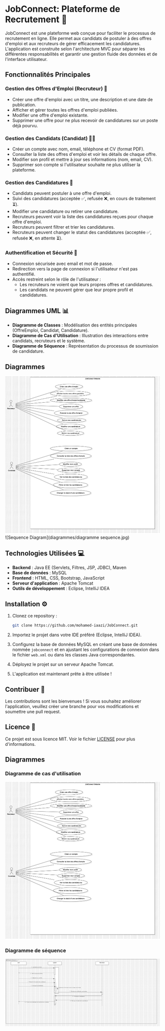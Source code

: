 # JobConnect: Plateforme de Recrutement 📑

JobConnect est une plateforme web conçue pour faciliter le processus de recrutement en ligne. Elle permet aux candidats de postuler à des offres d'emploi et aux recruteurs de gérer efficacement les candidatures. L'application est construite selon l'architecture MVC pour séparer les différentes responsabilités et garantir une gestion fluide des données et de l'interface utilisateur.

## Fonctionnalités Principales

### Gestion des Offres d'Emploi (Recruteur) 💼
- Créer une offre d'emploi avec un titre, une description et une date de publication.
- Afficher et gérer toutes les offres d'emploi publiées.
- Modifier une offre d'emploi existante.
- Supprimer une offre pour ne plus recevoir de candidatures sur un poste déjà pourvu.

### Gestion des Candidats (Candidat) 🧑‍💼
- Créer un compte avec nom, email, téléphone et CV (format PDF).
- Consulter la liste des offres d'emploi et voir les détails de chaque offre.
- Modifier son profil et mettre à jour ses informations (nom, email, CV).
- Supprimer son compte si l'utilisateur souhaite ne plus utiliser la plateforme.

### Gestion des Candidatures 📝
- Candidats peuvent postuler à une offre d'emploi.
- Suivi des candidatures (acceptée ✅, refusée ❌, en cours de traitement ⏳).
- Modifier une candidature ou retirer une candidature.
- Recruteurs peuvent voir la liste des candidatures reçues pour chaque offre d'emploi.
- Recruteurs peuvent filtrer et trier les candidatures.
- Recruteurs peuvent changer le statut des candidatures (acceptée ✅, refusée ❌, en attente ⏳).

### Authentification et Sécurité 🔐
- Connexion sécurisée avec email et mot de passe.
- Redirection vers la page de connexion si l'utilisateur n'est pas authentifié.
- Accès restreint selon le rôle de l'utilisateur :
    - Les recruteurs ne voient que leurs propres offres et candidatures.
    - Les candidats ne peuvent gérer que leur propre profil et candidatures.

## Diagrammes UML 📊

- **Diagramme de Classes** : Modélisation des entités principales (OffreEmploi, Candidat, Candidature).
- **Diagramme de Cas d'Utilisation** : Illustration des interactions entre candidats, recruteurs et le système.
- **Diagramme de Séquence** : Représentation du processus de soumission de candidature.

## Diagrammes

![Use Case Diagram](diagrammes/UseCaseDiagram.jpg)
![Sequence Diagram](diagrammes/diagramme sequence.jpg)

## Technologies Utilisées 💻

- **Backend** : Java EE (Servlets, Filtres, JSP, JDBC), Maven
- **Base de données** : MySQL
- **Frontend** : HTML, CSS, Bootstrap, JavaScript
- **Serveur d'application** : Apache Tomcat
- **Outils de développement** : Eclipse, IntelliJ IDEA

## Installation ⚙️

1. Clonez ce repository :
    ```bash
    git clone https://github.com/mohamed-iaazi/JobConnect.git
    ```

2. Importez le projet dans votre IDE préféré (Eclipse, IntelliJ IDEA).

3. Configurez la base de données MySQL en créant une base de données nommée `jobconnect` et en ajustant les configurations de connexion dans le fichier `web.xml` ou dans les classes Java correspondantes.

4. Déployez le projet sur un serveur Apache Tomcat.

5. L'application est maintenant prête à être utilisée !

## Contribuer 🤝

Les contributions sont les bienvenues ! Si vous souhaitez améliorer l'application, veuillez créer une branche pour vos modifications et soumettre une pull request.

## Licence 📜

Ce projet est sous licence MIT. Voir le fichier [LICENSE](LICENSE) pour plus d'informations.

## Diagrammes

### Diagramme de cas d'utilisation
![Diagramme de cas d'utilisation](diagrammes/UseCaseDiagram.jpg)

### Diagramme de séquence
![Diagramme de séquence](diagrammes/diagramme_sequence.jpg)

